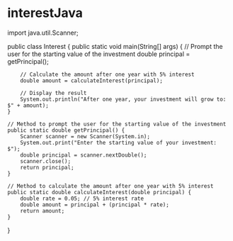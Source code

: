 # interestJava
import java.util.Scanner;

public class Interest {
    public static void main(String[] args) {
        // Prompt the user for the starting value of the investment
        double principal = getPrincipal();

        // Calculate the amount after one year with 5% interest
        double amount = calculateInterest(principal);

        // Display the result
        System.out.println("After one year, your investment will grow to: $" + amount);
    }

    // Method to prompt the user for the starting value of the investment
    public static double getPrincipal() {
        Scanner scanner = new Scanner(System.in);
        System.out.print("Enter the starting value of your investment: $");
        double principal = scanner.nextDouble();
        scanner.close();
        return principal;
    }

    // Method to calculate the amount after one year with 5% interest
    public static double calculateInterest(double principal) {
        double rate = 0.05; // 5% interest rate
        double amount = principal + (principal * rate);
        return amount;
    }
}
